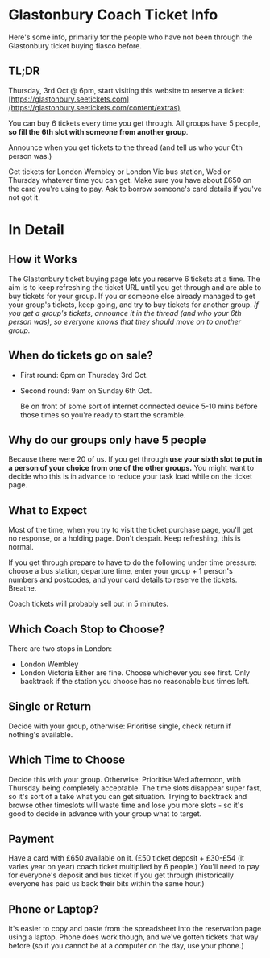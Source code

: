 # Glastonbury Coach Ticket Info
Here's some info, primarily for the people who have not been through the Glastonbury ticket buying fiasco before.
## TL;DR
Thursday, 3rd Oct @ 6pm, start visiting this website to reserve a ticket: [https://glastonbury.seetickets.com](https://glastonbury.seetickets.com/content/extras)

You can buy 6 tickets every time you get through. All groups have 5 people, **so fill the 6th slot with someone from another group**.

Announce when you get tickets to the thread (and tell us who your 6th person was.)

Get tickets for London Wembley or London Vic bus station, Wed or Thursday whatever time you can get.
Make sure you have about £650 on the card you're using to pay. Ask to borrow someone's card details if you've not got it.

# In Detail
## How it Works
The Glastonbury ticket buying page lets you reserve 6 tickets at a time. The aim is to keep refreshing the ticket URL until you get through and are able to buy tickets for your group. If you or someone else already managed to get your group's tickets, keep going, and try to buy tickets for another group.
*If you get a group's tickets, announce it in the thread (and who your 6th person was), so everyone knows that they should move on to another group.*
## When do tickets go on sale?
- First round: 6pm on Thursday 3rd Oct.

- Second round: 9am on Sunday 6th Oct.

  Be on front of some sort of internet connected device 5-10 mins before those times so you're ready to start the scramble.

## Why do our groups only have 5 people
Because there were 20 of us. If you get through **use your sixth slot to put in a person of your choice from one of the other groups.** You might want to decide who this is in advance to reduce your task load while on the ticket page. 
## What to Expect
Most of the time, when you try to visit the ticket purchase page, you'll get no response, or a holding page. Don't despair. Keep refreshing, this is normal.

If you get through prepare to have to do the following under time pressure: choose a bus station, departure time, enter your group + 1 person's numbers and postcodes, and your card details to reserve the tickets. Breathe.

Coach tickets will probably sell out in 5 minutes.

## Which Coach Stop to Choose?
There are two stops in London:
- London Wembley
- London Victoria
Either are fine. Choose whichever you see first. Only backtrack if the station you choose has no reasonable bus times left.
## Single or Return
Decide with your group, otherwise: Prioritise single, check return if nothing's available.
## Which Time to Choose
Decide this with your group. Otherwise: Prioritise Wed afternoon, with Thursday being completely acceptable.
The time slots disappear super fast, so it's sort of a take what you can get situation. Trying to backtrack and browse other timeslots will waste time and lose you more slots - so it's good to decide in advance with your group what to target.
## Payment
Have a card with £650 available on it. (£50 ticket deposit + £30-£54 (it varies year on year) coach ticket multiplied by 6 people.) You'll need to pay for everyone's deposit and bus ticket if you get through (historically everyone has paid us back their bits within the same hour.)
## Phone or Laptop?
It's easier to copy and paste from the spreadsheet into the reservation page using a laptop. Phone does work though, and we've gotten tickets that way before (so if you cannot be at a computer on the day, use your phone.)

